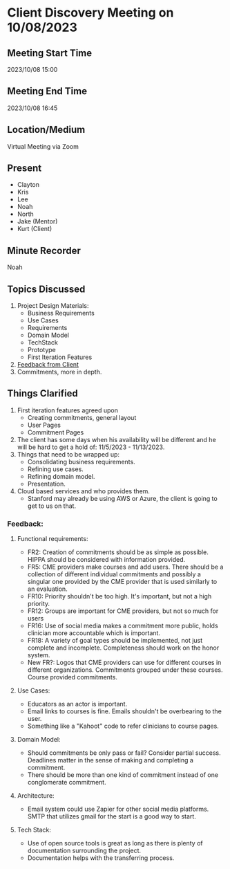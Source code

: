 # Client Discovery Meeting on 10/08/2023

## Meeting Start Time

2023/10/08 15:00

## Meeting End Time

2023/10/08 16:45

## Location/Medium

Virtual Meeting via Zoom

## Present

- Clayton
- Kris
- Lee
- Noah
- North
- Jake (Mentor)
- Kurt (Client)

## Minute Recorder

Noah

## Topics Discussed

1. Project Design Materials:
   - Business Requirements
   - Use Cases
   - Requirements
   - Domain Model
   - TechStack
   - Prototype
   - First Iteration Features
2. [Feedback from Client](#Feedback)
3. Commitments, more in depth.

## Things Clarified

1. First iteration features agreed upon
    - Creating commitments, general layout
    - User Pages
    - Commitment Pages
2. The client has some days when his availability will be different and he
    will be hard to get a hold of: 11/5/2023 - 11/13/2023.
3. Things that need to be wrapped up:
   - Consolidating business requirements.
   - Refining use cases.
   - Refining domain model.
   - Presentation.
4. Cloud based services and who provides them.
    - Stanford may already be using AWS or Azure, the client is going to get
    to us on that.
  
### Feedback:
1. Functional requirements:
    - FR2: Creation of commitments should be as simple as possible.
    HIPPA should be considered with information provided.
    - FR5: CME providers make courses and add users. There should be a 
    collection of different individual commitments and possibly a singular
    one provided by the CME provider that is used similarly to an evaluation.
    - FR10: Priority shouldn't be too high. It's important, but not a high
    priority.
    - FR12: Groups are important for CME providers, but not so much for users
    - FR16: Use of social media makes a commitment more public, holds clinician
    more accountable which is important.
    - FR18: A variety of goal types should be implemented, not just complete and 
    incomplete. Completeness should work on the honor system.
    - New FR?: Logos that CME providers can use for different courses in different
    organizations. Commitments grouped under these courses. Course provided commitments.
   
2. Use Cases:
    - Educators as an actor is important.
    - Email links to courses is fine. Emails shouldn't be overbearing to the user.
    - Something like a "Kahoot" code to refer clinicians to course pages.

3. Domain Model:
   - Should commitments be only pass or fail? Consider partial success. Deadlines matter
    in the sense of making and completing a commitment.
   - There should be more than one kind of commitment instead of one conglomerate commitment.

4. Architecture:
   - Email system could use Zapier for other social media platforms. SMTP that utilizes gmail
    for the start is a good way to start.
   
5. Tech Stack:
    - Use of open source tools is great as long as there is plenty of documentation surrounding
    the project.
    - Documentation helps with the transferring process.

